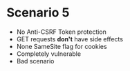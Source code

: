 # Scenario 5

- No Anti-CSRF Token protection
- GET requests **don't** have side effects
- None SameSite flag for cookies
- Completely vulnerable
- Bad scenario
